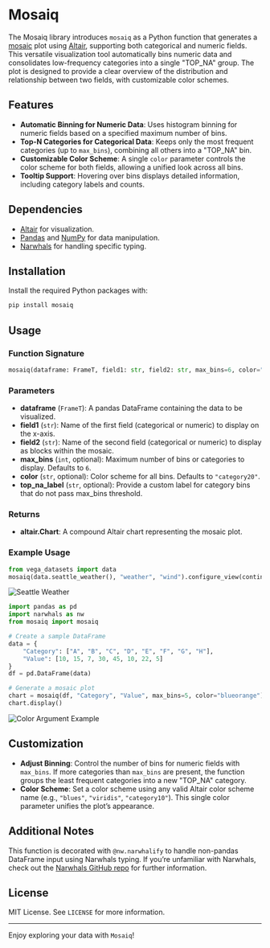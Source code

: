 # Mosaiq

The Mosaiq library introduces `mosaiq` as a Python function that generates a [mosaic](https://en.wikipedia.org/wiki/Mosaic_plot) plot using [Altair](https://altair-viz.github.io/), supporting both categorical and numeric fields. This versatile visualization tool automatically bins numeric data and consolidates low-frequency categories into a single "TOP_NA" group. The plot is designed to provide a clear overview of the distribution and relationship between two fields, with customizable color schemes.

## Features

- **Automatic Binning for Numeric Data**: Uses histogram binning for numeric fields based on a specified maximum number of bins.
- **Top-N Categories for Categorical Data**: Keeps only the most frequent categories (up to `max_bins`), combining all others into a "TOP_NA" bin.
- **Customizable Color Scheme**: A single `color` parameter controls the color scheme for both fields, allowing a unified look across all bins.
- **Tooltip Support**: Hovering over bins displays detailed information, including category labels and counts.

## Dependencies

- [Altair](https://altair-viz.github.io/) for visualization.
- [Pandas](https://pandas.pydata.org/) and [NumPy](https://numpy.org/) for data manipulation.
- [Narwhals](https://github.com/narwhals/narwhals) for handling specific typing.

## Installation

Install the required Python packages with:

```bash
pip install mosaiq 
```

## Usage

### Function Signature

```python
mosaiq(dataframe: FrameT, field1: str, field2: str, max_bins=6, color="category20")
```

### Parameters

- **dataframe** (`FrameT`): A pandas DataFrame containing the data to be visualized.
- **field1** (`str`): Name of the first field (categorical or numeric) to display on the x-axis.
- **field2** (`str`): Name of the second field (categorical or numeric) to display as blocks within the mosaic.
- **max_bins** (`int`, optional): Maximum number of bins or categories to display. Defaults to `6`.
- **color** (`str`, optional): Color scheme for all bins. Defaults to `"category20"`.
- **top_na_label** (`str`, optional): Provide a custom label for category bins that do not pass max_bins threshold. 

### Returns

- **altair.Chart**: A compound Altair chart representing the mosaic plot.

### Example Usage


```python
from vega_datasets import data
mosaiq(data.seattle_weather(), "weather", "wind").configure_view(continuousWidth=900)
```

![Seattle Weather](https://raw.githubusercontent.com/jdonaldson/mosaiq-python/refs/heads/master/img/seattle_weather.png)

```python
import pandas as pd
import narwhals as nw
from mosaiq import mosaiq

# Create a sample DataFrame
data = {
    "Category": ["A", "B", "C", "D", "E", "F", "G", "H"],
    "Value": [10, 15, 7, 30, 45, 10, 22, 5]
}
df = pd.DataFrame(data)

# Generate a mosaic plot
chart = mosaiq(df, "Category", "Value", max_bins=5, color="blueorange")
chart.display()
```

![Color Argument Example](https://raw.githubusercontent.com/jdonaldson/mosaiq-python/refs/heads/master/img/color_example.png)

## Customization

- **Adjust Binning**: Control the number of bins for numeric fields with `max_bins`. If more categories than `max_bins` are present, the function groups the least frequent categories into a new "TOP_NA" category.
- **Color Scheme**: Set a color scheme using any valid Altair color scheme name (e.g., `"blues"`, `"viridis"`, `"category10"`). This single color parameter unifies the plot’s appearance.

## Additional Notes

This function is decorated with `@nw.narwhalify` to handle non-pandas DataFrame input using Narwhals typing. If you’re unfamiliar with Narwhals, check out the [Narwhals GitHub repo](https://github.com/narwhals/narwhals) for further information.

## License

MIT License. See `LICENSE` for more information.

---

Enjoy exploring your data with `Mosaiq`!
